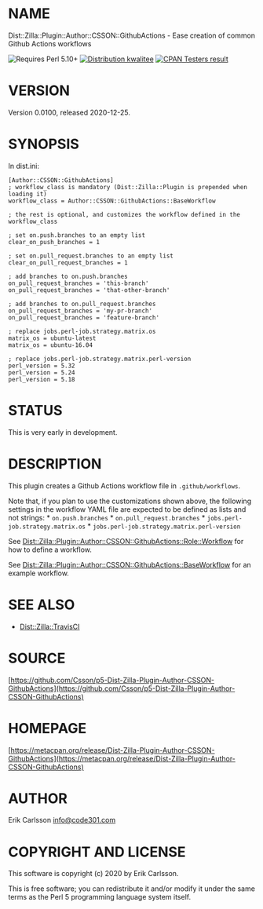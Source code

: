 # NAME

Dist::Zilla::Plugin::Author::CSSON::GithubActions - Ease creation of common Github Actions workflows

<div>
    <p>
    <img src="https://img.shields.io/badge/perl-5.10+-blue.svg" alt="Requires Perl 5.10+" />
    <a href="http://cpants.cpanauthors.org/release/CSSON/Dist-Zilla-Plugin-Author-CSSON-GithubActions-0.0100"><img src="http://badgedepot.code301.com/badge/kwalitee/CSSON/Dist-Zilla-Plugin-Author-CSSON-GithubActions/0.0100" alt="Distribution kwalitee" /></a>
    <a href="http://matrix.cpantesters.org/?dist=Dist-Zilla-Plugin-Author-CSSON-GithubActions%200.0100"><img src="http://badgedepot.code301.com/badge/cpantesters/Dist-Zilla-Plugin-Author-CSSON-GithubActions/0.0100" alt="CPAN Testers result" /></a>
    </p>
</div>

# VERSION

Version 0.0100, released 2020-12-25.

# SYNOPSIS

In dist.ini:

    [Author::CSSON::GithubActions]
    ; workflow_class is mandatory (Dist::Zilla::Plugin is prepended when loading it)
    workflow_class = Author::CSSON::GithubActions::BaseWorkflow

    ; the rest is optional, and customizes the workflow defined in the workflow_class

    ; set on.push.branches to an empty list
    clear_on_push_branches = 1

    ; set on.pull_request.branches to an empty list
    clear_on_pull_request_branches = 1

    ; add branches to on.push.branches
    on_pull_request_branches = 'this-branch'
    on_pull_request_branches = 'that-other-branch'

    ; add branches to on.pull_request.branches
    on_pull_request_branches = 'my-pr-branch'
    on_pull_request_branches = 'feature-branch'

    ; replace jobs.perl-job.strategy.matrix.os
    matrix_os = ubuntu-latest
    matrix_os = ubuntu-16.04

    ; replace jobs.perl-job.strategy.matrix.perl-version
    perl_version = 5.32
    perl_version = 5.24
    perl_version = 5.18

# STATUS

This is very early in development.

# DESCRIPTION

This plugin creates a Github Actions workflow file in `.github/workflows`.

Note that, if you plan to use the customizations shown above, the following settings in the workflow YAML file are expected to be defined as lists and not strings:
\* `on.push.branches`
\* `on.pull_request.branches`
\* `jobs.perl-job.strategy.matrix.os`
\* `jobs.perl-job.strategy.matrix.perl-version`

See [Dist::Zilla::Plugin::Author::CSSON::GithubActions::Role::Workflow](https://metacpan.org/pod/Dist::Zilla::Plugin::Author::CSSON::GithubActions::Role::Workflow) for how to define a workflow.

See [Dist::Zilla::Plugin::Author::CSSON::GithubActions::BaseWorkflow](https://metacpan.org/pod/Dist::Zilla::Plugin::Author::CSSON::GithubActions::BaseWorkflow) for an example workflow.

# SEE ALSO

- [Dist::Zilla::TravisCI](https://metacpan.org/pod/Dist::Zilla::TravisCI)

# SOURCE

[https://github.com/Csson/p5-Dist-Zilla-Plugin-Author-CSSON-GithubActions](https://github.com/Csson/p5-Dist-Zilla-Plugin-Author-CSSON-GithubActions)

# HOMEPAGE

[https://metacpan.org/release/Dist-Zilla-Plugin-Author-CSSON-GithubActions](https://metacpan.org/release/Dist-Zilla-Plugin-Author-CSSON-GithubActions)

# AUTHOR

Erik Carlsson <info@code301.com>

# COPYRIGHT AND LICENSE

This software is copyright (c) 2020 by Erik Carlsson.

This is free software; you can redistribute it and/or modify it under
the same terms as the Perl 5 programming language system itself.
